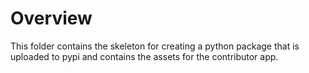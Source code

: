 # Overview

This folder contains the skeleton for creating a python package that is uploaded to pypi
and contains the assets for the contributor app.